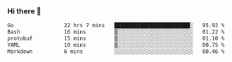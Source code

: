 ### Hi there 👋

<!--
**yeya24/yeya24** is a ✨ _special_ ✨ repository because its `README.md` (this file) appears on your GitHub profile.

Here are some ideas to get you started:

- 🔭 I’m currently working on ...
- 🌱 I’m currently learning ...
- 👯 I’m looking to collaborate on ...
- 🤔 I’m looking for help with ...
- 💬 Ask me about ...
- 📫 How to reach me: ...
- 😄 Pronouns: ...
- ⚡ Fun fact: ...
-->

<!--START_SECTION:waka-->

```txt
Go                22 hrs 7 mins   ████████████████████████░   95.92 %
Bash              16 mins         ▒░░░░░░░░░░░░░░░░░░░░░░░░   01.22 %
protobuf          15 mins         ▒░░░░░░░░░░░░░░░░░░░░░░░░   01.10 %
YAML              10 mins         ▒░░░░░░░░░░░░░░░░░░░░░░░░   00.75 %
Markdown          6 mins          ░░░░░░░░░░░░░░░░░░░░░░░░░   00.46 %
```

<!--END_SECTION:waka-->
